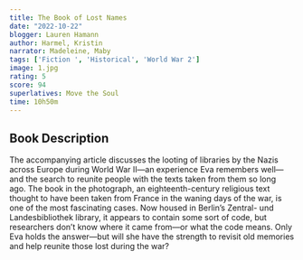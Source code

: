 ```yaml
---
title: The Book of Lost Names
date: "2022-10-22"
blogger: Lauren Hamann
author: Harmel, Kristin
narrator: Madeleine, Maby
tags: ['Fiction ', 'Historical', 'World War 2']
image: 1.jpg
rating: 5
score: 94
superlatives: Move the Soul
time: 10h50m
---
```



## Book Description

The accompanying article discusses the looting of libraries by the Nazis across Europe during World War II—an experience Eva remembers well—and the search to reunite people with the texts taken from them so long ago. The book in the photograph, an eighteenth-century religious text thought to have been taken from France in the waning days of the war, is one of the most fascinating cases. Now housed in Berlin’s Zentral- und Landesbibliothek library, it appears to contain some sort of code, but researchers don’t know where it came from—or what the code means. Only Eva holds the answer—but will she have the strength to revisit old memories and help reunite those lost during the war?